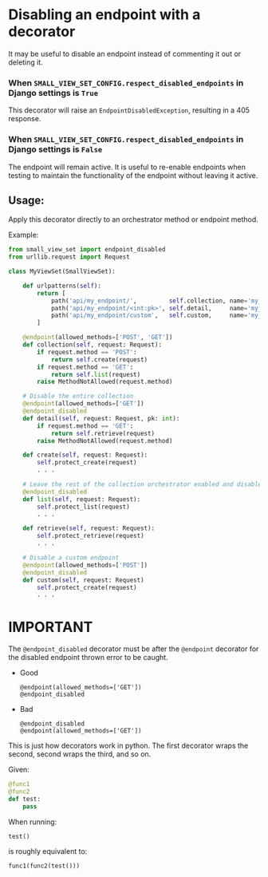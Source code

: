 # Disabling an endpoint with a decorator

It may be useful to disable an endpoint instead of commenting it out or deleting it.

### When `SMALL_VIEW_SET_CONFIG.respect_disabled_endpoints` in Django settings is `True`

This decorator will raise an `EndpointDisabledException`, resulting in a 405 response.

### When `SMALL_VIEW_SET_CONFIG.respect_disabled_endpoints` in Django settings is `False`

The endpoint will remain active. It is useful to re-enable endpoints
when testing to maintain the functionality of the endpoint without leaving it active.

## Usage:
Apply this decorator directly to an orchestrator method or endpoint method.

Example:

```python
from small_view_set import endpoint_disabled
from urllib.request import Request

class MyViewSet(SmallViewSet):

    def urlpatterns(self):
        return [
            path('api/my_endpoint/',         self.collection, name='my_endpoint_collection'),
            path('api/my_endpoint/<int:pk>', self.detail,     name='my_endpoint_detail'),
            path('api/my_endpoint/custom',   self.custom,     name='my_endpoint_custom'),
        ]

    @endpoint(allowed_methods=['POST', 'GET'])
    def collection(self, request: Request):
        if request.method == 'POST':
            return self.create(request)
        if request.method == 'GET':
            return self.list(request)
        raise MethodNotAllowed(request.method)

    # Disable the entire collection
    @endpoint(allowed_methods=['GET'])
    @endpoint_disabled
    def detail(self, request: Request, pk: int):
        if request.method == 'GET':
            return self.retrieve(request)
        raise MethodNotAllowed(request.method)

    def create(self, request: Request):
        self.protect_create(request)
        . . .

    # Leave the rest of the collection orchestrator enabled and disable just this endpoint
    @endpoint_disabled
    def list(self, request: Request):
        self.protect_list(request)
        . . .

    def retrieve(self, request: Request):
        self.protect_retrieve(request)
        . . .

    # Disable a custom endpoint
    @endpoint(allowed_methods=['POST'])
    @endpoint_disabled
    def custom(self, request: Request)
        self.protect_create(request)
        . . .
```

# IMPORTANT

The `@endpoint_disabled` decorator must be after the `@endpoint` decorator for the disabled endpoint thrown error to be caught.

- Good
    ```
    @endpoint(allowed_methods=['GET'])
    @endpoint_disabled
    ```
- Bad
    ```
    @endpoint_disabled
    @endpoint(allowed_methods=['GET'])
    ```

This is just how decorators work in python. The first decorator wraps the second, second wraps the third, and so on.

Given:
```python
@func1
@func2
def test:
    pass
```

When running:
```
test()
```

is roughly equivalent to:

```python
func1(func2(test()))
```